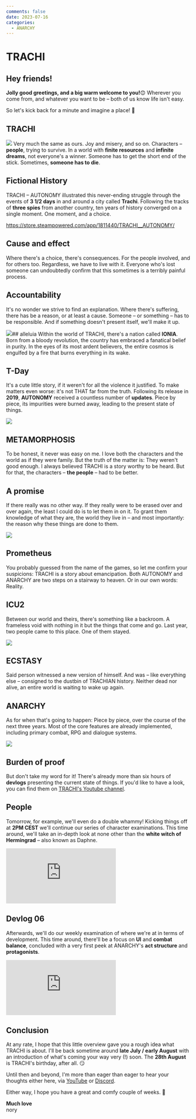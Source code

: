 ```yaml
---
comments: false
date: 2023-07-16
categories:
  - ANARCHY
---
```


# TRACHI

## Hey friends!

**Jolly good greetings, and a big warm welcome to you!**😊
Wherever you come from, and whatever you want to be – both of us know life isn't easy.

So let's kick back for a minute and imagine a place! 👀

## TRACHI
![](../../../../../assets/blog/images/steam/2025/1b30bba58b5ff166449fa3b6d919df0d01719d7c.png)
Very much the same as ours. Joy and misery, and so on. Characters – **people**, trying to survive. In a world with **finite resources** and **infinite dreams**, not everyone's a winner. Someone has to get the short end of the stick. Sometimes, **someone has to die**.

## Fictional History
TRACHI – AUTONOMY illustrated this never-ending struggle through the events of **3 1/2 days** in and around a city called **Trachi**. Following the tracks of **three spies** from another country, ten years of history converged on a single moment. One moment, and a choice.

https://store.steampowered.com/app/1811440/TRACHI__AUTONOMY/

## Cause and effect
Where there's a choice, there's consequences. For the people involved, and for others too. Regardless, we have to live with it. Everyone who's lost someone can undoubtedly confirm that this sometimes is a terribly painful process.

## Accountability
It's no wonder we strive to find an explanation. Where there's suffering, there has be a reason, or at least a cause. Someone – or something – has to be responsible. And if something doesn't present itself, we'll make it up.

![](/assets/blog/images/steam/2023/5effac79e10c877ade8f4a15bebcf86abce559b0.png)## alleluia
Within the world of TRACHI, there's a nation called **IONIA**. Born from a bloody revolution, the country has embraced a fanatical belief in purity. In the eyes of its most ardent believers, the entire cosmos is engulfed by a fire that burns everything in its wake.

## T-Day
It's a cute little story, if it weren't for all the violence it justified. To make matters even worse: it's not THAT far from the truth. Following its release in **2019**, **AUTONOMY** received a countless number of **updates**. Piece by piece, its impurities were burned away, leading to the present state of things.

![](/assets/blog/images/steam/2023/c80cfaa01d8e3edb3b39c93cf7e716c890bece26.png)
## METAMORPHOSIS
To be honest, it never was easy on me. I love both the characters and the world as if they were family. But the truth of the matter is: They weren't good enough. I always believed TRACHI is a story worthy to be heard. But for that, the characters – **the people** – had to be better.

## A promise
If there really was no other way. If they really were to be erased over and over again, the least I could do is to let them in on it. To grant them knowledge of what they are, the world they live in – and most importantly: the reason why these things are done to them.

![](/assets/blog/images/steam/2023/4a119f411b28c7b71d4cec0d3c3995f8bb1d6c2a.png)
## Prometheus
You probably guessed from the name of the games, so let me confirm your suspicions: TRACHI is a story about emancipation. Both AUTONOMY and ANARCHY are two steps on a stairway to heaven. Or in our own words: Reality.

## ICU2
Between our world and theirs, there's something like a backroom. A frameless void with nothing in it but the things that come and go. Last year, two people came to this place. One of them stayed.

![](/assets/blog/images/steam/2023/24731ecef011702676d4c7d1fa56fc86aaf7a709.png)
## ECSTASY
Said person witnessed a new version of himself. And was – like everything else – consigned to the dustbin of TRACHIAN history. Neither dead nor alive, an entire world is waiting to wake up again.

## ANARCHY
As for when that's going to happen: Piece by piece, over the course of the next three years. Most of the core features are already implemented, including primary combat, RPG and dialogue systems.

![](/assets/blog/images/steam/2023/41a056838a27a68efa8c5256f328256aa77a7ab7.png)
## Burden of proof
But don't take my word for it! There's already more than six hours of **devlogs** presenting the current state of things. If you'd like to have a look, you can find them on [TRACHI's Youtube channel](https://www.youtube.com/@trachi/streams).

## People
Tomorrow, for example, we'll even do a double whammy! Kicking things off at **2PM CEST** we'll continue our series of character examinations. This time around, we'll take an in-depth look at none other than the **white witch of Hermingrad** – also known as Daphne.

<div class="md-embed md-embed--16-9">
<iframe allowfullscreen="" frameborder="0" src="https://www.youtube.com/embed/e-8B-3-QTcU"></iframe>
</div>

## Devlog 06
Afterwards, we'll do our weekly examination of where we're at in terms of development. This time around, there'll be a focus on **UI** and **combat balance**, concluded with a very first peek at ANARCHY's **act structure** and **protagonists**.

<div class="md-embed md-embed--16-9">
<iframe allowfullscreen="" frameborder="0" src="https://www.youtube.com/embed/wobc4plbguw"></iframe>
</div>

## Conclusion
At any rate, I hope that this little overview gave you a rough idea what TRACHI is about. I'll be back sometime around **late July / early August** with an introduction of what's coming your way very (!) soon. The **28th August** is TRACHI's birthday, after all. 😏

Until then and beyond, I'm more than eager than eager to hear your thoughts either here, via [YouTube](https://www.youtube.com/@trachi) or [Discord](https://discord.gg/SvaYDEUasg). 

Either way, I hope you have a great and comfy couple of weeks. 🌴

**Much love**  
nory
